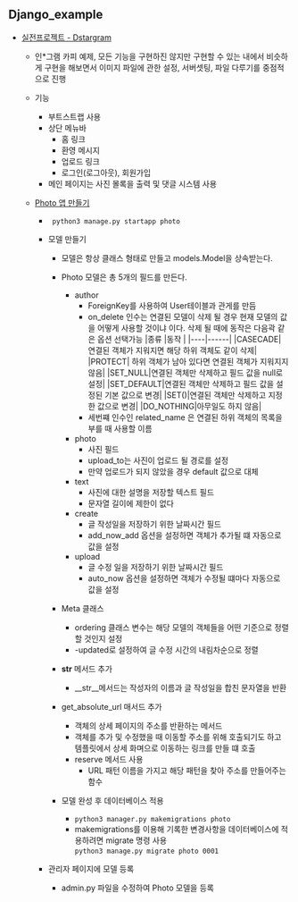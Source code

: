 ## Django_example
* [실전프로젝트 - Dstargram](https://github.com/jinjaehyuk/django_example)
    * 인*그램 카피 예제, 모든 기능을 구현하진 않지만 구현할 수 있는 내에서 비슷하게 구현을 해보면서 이미지 파일에 관한 설정, 서버셋팅, 파일 다루기를 중점적으로 진행

    * 기능
        * 부트스트랩 사용
        * 상단 메뉴바
            * 홈 링크
            * 환영 메시지
            * 업로드 링크
            * 로그인(로그아웃), 회원가입
        * 메인 페이지는 사진 몰록을 출력 및 댓글 시스템 사용
    * [Photo 앱 만들기](https://github.com/jinjaehyuk/django_example/blob/main/photo/models.py)
        * ``` python3 manage.py startapp photo```
        * 모델 만들기
            * 모델은 항상 클래스 형태로 만들고 models.Model을 상속받는다.
            * Photo 모델은 총 5개의 필드를 만든다.
                * author
                    * ForeignKey를 사용하여 User테이블과 관게를 만듬
                    * on_delete 인수는 연결된 모델이 삭제 될 경우 현재 모델의 값을 어떻게 사용할 것이냐 이다. 삭제 될 때에 동작은 다음곽 같은 옵션 선택가능
                       |종류 |동작 |
                        |----|------|
                        |CASECADE| 연결된 객체가 지워지면 해당 하위 객체도 같이 삭제|
                        |PROTECT| 하위 객체가 남아 있다면 연결된 객체가 지워지지 않음|
                        |SET_NULL|연결된 객체만 삭제하고 필드 값을 null로 설정|
                        |SET_DEFAULT|연결된 객체만 삭제하고 필드 값을 설정된 기본 값으로 변경|
                        |SET()|연결된 객체만 삭제하고 지정한 값으로 변경|
                        |DO_NOTHING|아무일도 하지 않음|
                    * 세번쨰 인수인 related_name 은 연결된 하위 객체의 목록을 부를 때 사용할 이름
                * photo 
                    * 사진 필드
                    * upload_to는 사진이 업로드 될 경로를 설정
                    * 만약 업로드가 되지 않았을 경우 default 값으로 대체
                * text 
                    * 사진에 대한 설명을 저장할 텍스트 필드
                    * 문자열 길이에 제한이 없다
                * create
                    * 글 작성일을 저장하기 위한 날짜시간 필드
                    * add_now_add 옵션을 설정하면 객체가 추가될 떄 자동으로 값을 설정
                * upload
                    * 글 수정 일을 저장하기 위한 날짜시간 필드
                    * auto_now 옵션을 설정하면 객체가 수정될 떄마다 자동으로 값을 설정
            * Meta 클래스
                * ordering 클래스 변수는 해당 모델의 객체들을 어떤 기준으로 정렬할 것인지 설정
                * -updated로 설정하여 글 수정 시간의 내림차순으로 정렬
            
            * __str__ 메서드 추가
                * __str__메서드는 작성자의 이름과 글 작성일을 합친 문자열을 반환
            
            * get_absolute_url 매서드 추가
                * 객체의 상세 페이지의 주소를 반환하는 메서드
                * 객체를 추가 및 수정했을 때 이동할 주소를 위해 호출되기도 하고 템플릿에서 상세 화며으로 이동하는 링크를 만들 떄 호출
                * reserve 메서드 사용
                    * URL 패턴 이름을 가지고 해당 패턴을 찾아 주소를 만들어주는 함수
                
            * 모델 완성 후 데이터베이스 적용
                * ```python3 manager.py makemigrations photo```
                * makemigrations를 이용해 기록한 변경사항을 데이터베이스에 적용하려면 migrate 명령 사용<br>
                ```python3 manage.py migrate photo 0001```

        * 관리자 페이지에 모델 등록
            * admin.py 파일을 수정하여 Photo 모델을 등록
            